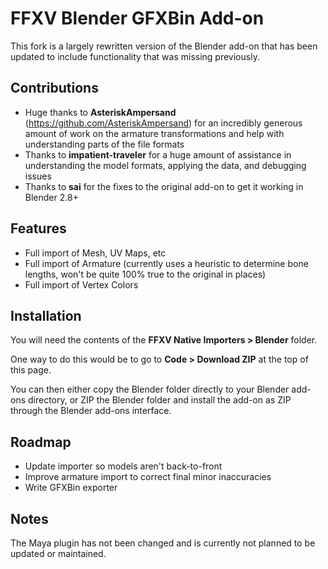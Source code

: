 # FFXV Blender GFXBin Add-on

This fork is a largely rewritten version of the Blender add-on that has been updated to include functionality that was missing previously.

## Contributions

* Huge thanks to **AsteriskAmpersand** (https://github.com/AsteriskAmpersand) for an incredibly generous amount of work on the armature transformations and help with understanding parts of the file formats
* Thanks to **impatient-traveler** for a huge amount of assistance in understanding the model formats, applying the data, and debugging issues
* Thanks to **sai** for the fixes to the original add-on to get it working in Blender 2.8+

## Features

* Full import of Mesh, UV Maps, etc
* Full import of Armature (currently uses a heuristic to determine bone lengths, won't be quite 100% true to the original in places)
* Full import of Vertex Colors

## Installation

You will need the contents of the **FFXV Native Importers > Blender** folder.

One way to do this would be to go to **Code > Download ZIP** at the top of this page.

You can then either copy the Blender folder directly to your Blender add-ons directory, or ZIP the Blender folder and install the add-on as ZIP through the Blender add-ons interface.

## Roadmap

* Update importer so models aren't back-to-front
* Improve armature import to correct final minor inaccuracies
* Write GFXBin exporter

## Notes

The Maya plugin has not been changed and is currently not planned to be updated or maintained.
